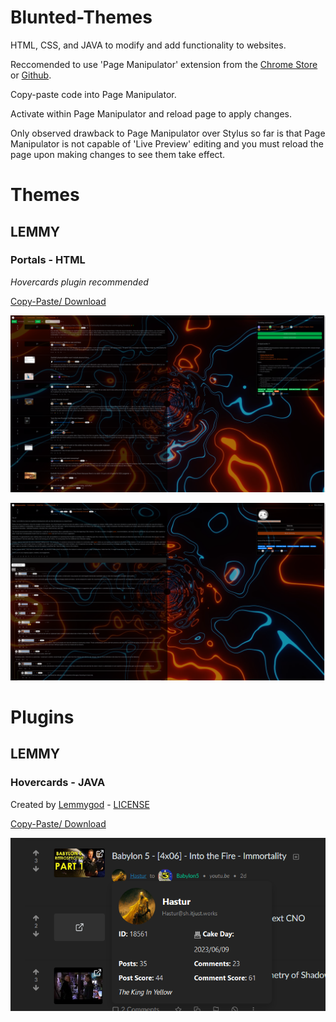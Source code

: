 # Blunted-Themes
HTML, CSS, and JAVA to modify and add functionality to websites.

Reccomended to use 'Page Manipulator' extension from the [Chrome Store](https://chrome.google.com/webstore/detail/page-manipulator/mdhellggnoabbnnchkeniomkpghbekko) or [Github](https://github.com/Ruud14/Page-Manipulator).

Copy-paste code into Page Manipulator.

Activate within Page Manipulator and reload page to apply changes.

Only observed drawback to Page Manipulator over Stylus so far is that Page Manipulator is not capable of 'Live Preview' editing and you must reload the page upon making changes to see them take effect.

# Themes

## LEMMY

### Portals - HTML

*Hovercards plugin recommended*

[Copy-Paste/ Download](https://github.com/bluntwizard/Blunted-Themes/blob/main/portals.html)

![alt text](https://github.com/bluntwizard/Blunted-Themes/blob/main/Screenshot_20230625_133726.png)

![alt text](https://github.com/bluntwizard/Blunted-Themes/blob/main/Screenshot_20230625_133820.png)

# Plugins

## LEMMY

### Hovercards - JAVA

Created by [Lemmygod](https://github.com/lemmygod/lemmy-hovercards) - [LICENSE](https://github.com/lemmygod/lemmy-hovercards/blob/main/LICENSE)

[Copy-Paste/ Download](https://github.com/bluntwizard/Blunted-Themes/blob/main/hovercards.user.js)

![alt text](https://github.com/bluntwizard/Blunted-Themes/blob/main/07ad291d-7fe6-469c-b6c9-a939fb364944.png)
